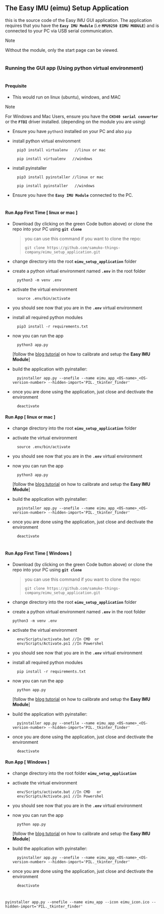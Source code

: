 ## The Easy IMU (eimu) Setup Application
this is the source code of the Easy IMU GUI application. The application requires that you have the **`Easy IMU Module`** (i.e **`MPU9250 EIMU MODULE`**) and is connected to your PC via USB serial communication. 

> [!NOTE]  
> Without the module, only the start page can be viewed.

#

### Running the GUI app (Using python virtual environment)

#

#### Prequisite
- This would run on linux (ubuntu), windows, and MAC

> [!NOTE]  
> For Windows and Mac Users, ensure you have the **`CH340 serial converter`** or the **`FTDI`** driver installed. (depending on the module you are using)

- Ensure you have `python3` installed on your PC and also `pip`

- install python virtual environment
  ```shell
    pip3 install virtualenv   //linux or mac
  ```
  ```shell
    pip install virtualenv   //windows
  ```
- install pyinstaller
  ```shell
    pip3 install pyinstaller //linux or mac
  ```
  ```shell
    pip install pyinstaller   //windows
  ```  
- Ensure you have the **`Easy IMU Module`** connected to the PC.

#

#### Run App First Time [ linux or mac ]
- Download (by clicking on the green Code button above) or clone the repo into your PC using **`git clone`**
  > you can use this command if you want to clone the repo:
  >
	>  ```git clone https://github.com/samuko-things-company/eimu_setup_application.git```

- change directory into the root **`eimu_setup_application`** folder

- create a python virtual environment named **`.env`** in the root folder 
  ```shell
    python3 -m venv .env
  ```
- activate the virtual environment
  ```shell
    source .env/bin/activate
  ```
- you should see now that you are in the **`.env`** virtual environment

- install all required python modules
  ```shell
    pip3 install -r requirements.txt
  ```
- now you can run the app 
  ```shell
    python3 app.py 
  ```
  [follow the [blog tutorial](https://robocre8.gitbook.io/robocre8/eimu-tutorials/how-to-calibrate-and-setup-the-eimu) on how to calibrate and setup the **Easy IMU Module**]
  
- build the application with pyinstaller:
  ```shell
    pyinstaller app.py --onefile --name eimu_app_<OS-name>_<OS-version-number> --hidden-import='PIL._tkinter_finder'
  ```
  
- once you are done using the application, just close and dectivate the environment
  ```shell
    deactivate
  ```

#### Run App [ linux or mac ]
- change directory into the root **`eimu_setup_application`** folder

- activate the virtual environment
  ```shell
    source .env/bin/activate
  ```
- you should see now that you are in the **`.env`** virtual environment

- now you can run the app 
  ```shell
    python3 app.py 
  ```
  [follow the [blog tutorial](https://robocre8.gitbook.io/robocre8/eimu-tutorials/how-to-calibrate-and-setup-the-eimu) on how to calibrate and setup the **Easy IMU Module**]
  
- build the application with pyinstaller:
  ```shell
    pyinstaller app.py --onefile --name eimu_app_<OS-name>_<OS-version-number> --hidden-import='PIL._tkinter_finder'
  ```
- once you are done using the application, just close and dectivate the environment
  ```shell
    deactivate
  ```

#

#### Run App First Time [ Windows ]
- Download (by clicking on the green Code button above) or clone the repo into your PC using **`git clone`**
  > you can use this command if you want to clone the repo:
  >
	>  ```git clone https://github.com/samuko-things-company/eimu_setup_application.git```

- change directory into the root **`eimu_setup_application`** folder

- create a python virtual environment named **`.env`** in the root folder 
	```shell
    python3 -m venv .env
  ```
- activate the virtual environment
  ```shell
    env/Scripts/activate.bat //In CMD  or
    env/Scripts/Activate.ps1 //In Powershel
  ```
- you should see now that you are in the **`.env`** virtual environment

- install all required python modules
  ```shell
    pip install -r requirements.txt
  ```
- now you can run the app 
  ```shell
    python app.py 
  ```
  [follow the [blog tutorial](https://robocre8.gitbook.io/robocre8/eimu-tutorials/how-to-calibrate-and-setup-the-eimu) on how to calibrate and setup the **Easy IMU Module**]
  
- build the application with pyinstaller:
  ```shell
    pyinstaller app.py --onefile --name eimu_app_<OS-name>_<OS-version-number> --hidden-import='PIL._tkinter_finder'
  ```
- once you are done using the application, just close and dectivate the environment
  ```shell
    deactivate
  ```

#### Run App [ Windows ]
- change directory into the root folder **`eimu_setup_application`**

- activate the virtual environment
  ```shell
    env/Scripts/activate.bat //In CMD   or
    env/Scripts/Activate.ps1 //In Powershel
  ```
- you should see now that you are in the **`.env`** virtual environment

- now you can run the app 
  ```shell
    python app.py 
  ```
  [follow the [blog tutorial](https://robocre8.gitbook.io/robocre8/eimu-tutorials/how-to-calibrate-and-setup-the-eimu) on how to calibrate and setup the **Easy IMU Module**]
  
- build the application with pyinstaller:
  ```shell
    pyinstaller app.py --onefile --name eimu_app_<OS-name>_<OS-version-number> --hidden-import='PIL._tkinter_finder'
  ```
- once you are done using the application, just close and dectivate the environment
  ```shell
    deactivate
  ```
#



`pyinstaller app.py --onefile --name eimu_app --icon eimu_icon.ico --hidden-import='PIL._tkinter_finder'`
